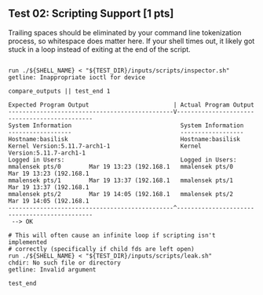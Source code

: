 ## Test 02: Scripting Support [1 pts]

Trailing spaces should be eliminated by your command line tokenization process, so whitespace does matter here. If your shell times out, it likely got stuck in a loop instead of exiting at the end of the script.

```

run ./${SHELL_NAME} < "${TEST_DIR}/inputs/scripts/inspector.sh"
getline: Inappropriate ioctl for device

compare_outputs || test_end 1

Expected Program Output                        | Actual Program Output
-----------------------------------------------V----------------------------------------------
System Information                               System Information
------------------                               ------------------
Hostname:basilisk                                Hostname:basilisk
Kernel Version:5.11.7-arch1-1                    Kernel Version:5.11.7-arch1-1
Logged in Users:                                 Logged in Users:
mmalensek pts/0        Mar 19 13:23 (192.168.1   mmalensek pts/0        Mar 19 13:23 (192.168.1
mmalensek pts/1        Mar 19 13:37 (192.168.1   mmalensek pts/1        Mar 19 13:37 (192.168.1
mmalensek pts/2        Mar 19 14:05 (192.168.1   mmalensek pts/2        Mar 19 14:05 (192.168.1
-----------------------------------------------^----------------------------------------------
 --> OK

# This will often cause an infinite loop if scripting isn't implemented
# correctly (specifically if child fds are left open)
run ./${SHELL_NAME} < "${TEST_DIR}/inputs/scripts/leak.sh"
chdir: No such file or directory
getline: Invalid argument

test_end
```

